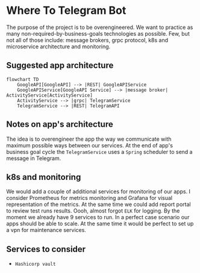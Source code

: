 # Where To Telegram Bot

The purpose of the project is to be overengineered. We want to practice as many non-required-by-business-goals technologies as possible. Few, but not all of those include: message brokers, grpc protocol, k8s and microservice architecture and monitoring.

## Suggested app architecture

```mermaid
flowchart TD
    GoogleAPI[GoogleAPI] --> |REST| GoogleAPIService 
    GoogleAPIService[GoogleAPI Service] --> |message broker| ActivityService[ActivityService]
    ActivityService --> |grpc| TelegramService
    TelegramService --> |REST| TelegramAPI
```

## Notes on app's architecture

The idea is to overengineer the app the way we communicate with maximum possible ways between our services. At the end of app's business goal cycle the `TelegramService` uses a `Spring` scheduler to send a message in Telegram.

## k8s and monitoring

We would add a couple of additional services for monitoring of our apps. I consider Prometheus for metrics monitoring and Grafana for visual representation of the metrics. At the same time we could add report portal to review test runs results. Oooh, almost forgot `ELK` for logging. By the moment we already have 9 services to run. In a perfect case scenario our apps should be able to scale. At the same time it would be perfect to set up a vpn for maintenance services.

## Services to consider

* `Hashicorp vault`
